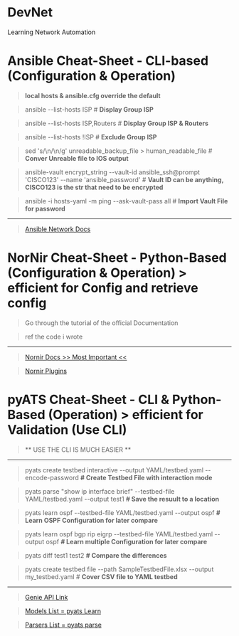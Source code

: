 # **DevNet**
Learning Network Automation 

# **Ansible Cheat-Sheet** - CLI-based (Configuration & Operation)

> **local hosts & ansible.cfg override the default**

>ansible --list-hosts ISP # **Display Group ISP**

>ansible --list-hosts ISP,Routers # **Display Group ISP & Routers**

>ansible --list-hosts \!ISP # **Exclude Group ISP**

> sed 's/\\n/\n/g' unreadable_backup_file > human_readable_file # **Conver Unreable file to IOS output**

> ansible-vault encrypt_string --vault-id ansible_ssh@prompt 'CISCO123' --name 'ansible_password' # **Vault ID can be anything, CISCO123 is the str that need to be encrypted**

>ansible -i hosts-yaml -m ping --ask-vault-pass all # **Import Vault File for password**

---
> [Ansible Network Docs](https://docs.ansible.com/ansible/latest/network/)

# **NorNir Cheat-Sheet** - Python-Based (Configuration & Operation) >  efficient for Config and retrieve config

> Go through the tutorial of the official Documentation

> ref the code i wrote

---
>[Nornir Docs  >> Most Important <<](https://nornir.readthedocs.io/en/latest/index.html)

>[Nornir Plugins](https://nornir.readthedocs.io/en/latest/plugins/index.html)

# **pyATS  Cheat-Sheet** - CLI & Python-Based (Operation) > efficient for Validation (Use CLI)

> ** USE THE CLI IS MUCH EASIER **
---
> pyats create testbed interactive --output YAML/testbed.yaml --encode-password   **# Create Testbed File with interaction mode**

>pyats parse "show ip interface brief" --testbed-file YAML/testbed.yaml --output test1   **# Save the resuult to a location**

>pyats learn ospf --testbed-file YAML/testbed.yaml --output ospf   **# Learn OSPF Configuration for later compare**

>pyats learn ospf bgp rip eigrp --testbed-file YAML/testbed.yaml --output ospf   **# Learn multiple Configuration for later compare**

>pyats diff test1 test2   **# Compare the differences**

>pyats create testbed file --path  SampleTestbedFile.xlsx --output my_testbed.yaml # **Cover CSV file to YAML testbed**

---
> [Genie API Link](https://pubhub.devnetcloud.com/media/genie-feature-browser/docs/#/)

> [Models List = pyats Learn](https://pubhub.devnetcloud.com/media/genie-feature-browser/docs/#/models)

> [Parsers List = pyats parse](https://pubhub.devnetcloud.com/media/genie-feature-browser/docs/#/parsers)



